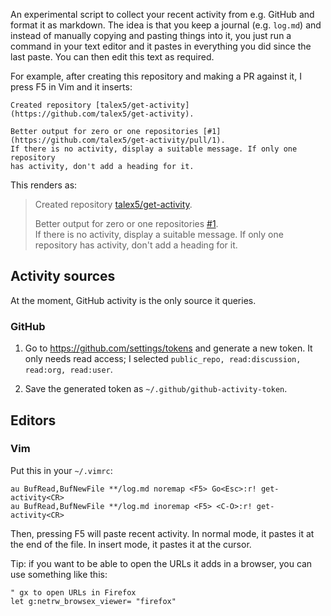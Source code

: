 An experimental script to collect your recent activity from e.g. GitHub and format it as markdown.
The idea is that you keep a journal (e.g. `log.md`) and instead of manually copying and pasting things
into it, you just run a command in your text editor and it pastes in everything you did since the last
paste. You can then edit this text as required.

For example, after creating this repository and making a PR against it, I press F5 in Vim and it inserts:

```
Created repository [talex5/get-activity](https://github.com/talex5/get-activity).

Better output for zero or one repositories [#1](https://github.com/talex5/get-activity/pull/1).  
If there is no activity, display a suitable message. If only one repository
has activity, don't add a heading for it.
```

This renders as:

> Created repository [talex5/get-activity](https://github.com/talex5/get-activity).
> 
> Better output for zero or one repositories [#1](https://github.com/talex5/get-activity/pull/1).  
> If there is no activity, display a suitable message. If only one repository
> has activity, don't add a heading for it.

## Activity sources

At the moment, GitHub activity is the only source it queries.

### GitHub

1. Go to <https://github.com/settings/tokens> and generate a new token.
   It only needs read access; I selected `public_repo, read:discussion, read:org, read:user`.

2. Save the generated token as `~/.github/github-activity-token`.

## Editors

### Vim

Put this in your `~/.vimrc`:

```
au BufRead,BufNewFile **/log.md noremap <F5> Go<Esc>:r! get-activity<CR>
au BufRead,BufNewFile **/log.md inoremap <F5> <C-O>:r! get-activity<CR>
```

Then, pressing F5 will paste recent activity.
In normal mode, it pastes it at the end of the file.
In insert mode, it pastes it at the cursor.

Tip: if you want to be able to open the URLs it adds in a browser, you can use something like this:

```vim
" gx to open URLs in Firefox
let g:netrw_browsex_viewer= "firefox"
```
